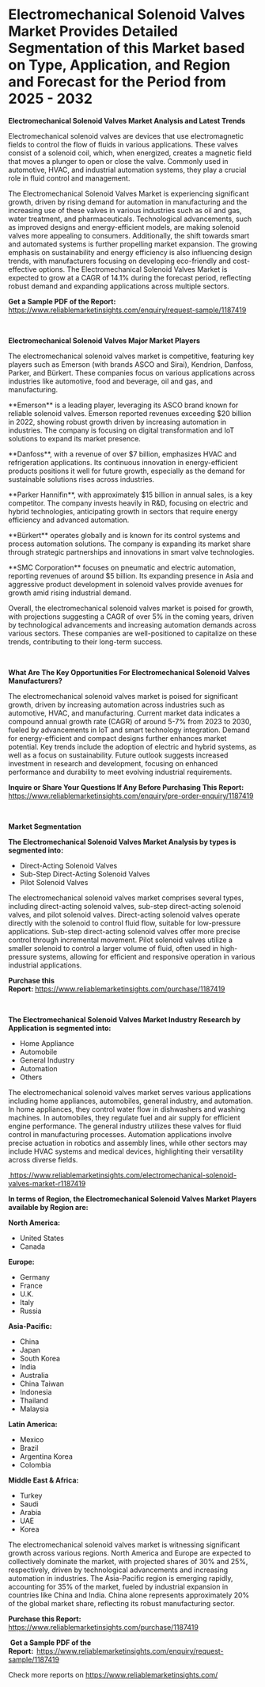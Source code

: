 <p><h1>Electromechanical Solenoid Valves Market Provides Detailed Segmentation of this Market based on Type, Application, and Region and Forecast for the Period from 2025 - 2032</h1></p><p><strong>Electromechanical Solenoid Valves Market Analysis and Latest Trends</strong></p>
<p><p>Electromechanical solenoid valves are devices that use electromagnetic fields to control the flow of fluids in various applications. These valves consist of a solenoid coil, which, when energized, creates a magnetic field that moves a plunger to open or close the valve. Commonly used in automotive, HVAC, and industrial automation systems, they play a crucial role in fluid control and management.</p><p>The Electromechanical Solenoid Valves Market is experiencing significant growth, driven by rising demand for automation in manufacturing and the increasing use of these valves in various industries such as oil and gas, water treatment, and pharmaceuticals. Technological advancements, such as improved designs and energy-efficient models, are making solenoid valves more appealing to consumers. Additionally, the shift towards smart and automated systems is further propelling market expansion. The growing emphasis on sustainability and energy efficiency is also influencing design trends, with manufacturers focusing on developing eco-friendly and cost-effective options. The Electromechanical Solenoid Valves Market is expected to grow at a CAGR of 14.1% during the forecast period, reflecting robust demand and expanding applications across multiple sectors.</p></p>
<p><strong>Get a Sample PDF of the Report:&nbsp;</strong> <a href="https://www.reliablemarketinsights.com/enquiry/request-sample/1187419?utm_campaign=3124&utm_medium=2&utm_source=Github&utm_content=ia&utm_term=23032025&utm_id=electromechanical-solenoid-valves">https://www.reliablemarketinsights.com/enquiry/request-sample/1187419</a></p>
<p>&nbsp;</p>
<p><strong>Electromechanical Solenoid Valves Major Market Players</strong></p>
<p><p>The electromechanical solenoid valves market is competitive, featuring key players such as Emerson (with brands ASCO and Sirai), Kendrion, Danfoss, Parker, and Bürkert. These companies focus on various applications across industries like automotive, food and beverage, oil and gas, and manufacturing.</p><p>**Emerson** is a leading player, leveraging its ASCO brand known for reliable solenoid valves. Emerson reported revenues exceeding $20 billion in 2022, showing robust growth driven by increasing automation in industries. The company is focusing on digital transformation and IoT solutions to expand its market presence.</p><p>**Danfoss**, with a revenue of over $7 billion, emphasizes HVAC and refrigeration applications. Its continuous innovation in energy-efficient products positions it well for future growth, especially as the demand for sustainable solutions rises across industries.</p><p>**Parker Hannifin**, with approximately $15 billion in annual sales, is a key competitor. The company invests heavily in R&D, focusing on electric and hybrid technologies, anticipating growth in sectors that require energy efficiency and advanced automation.</p><p>**Bürkert** operates globally and is known for its control systems and process automation solutions. The company is expanding its market share through strategic partnerships and innovations in smart valve technologies.</p><p>**SMC Corporation** focuses on pneumatic and electric automation, reporting revenues of around $5 billion. Its expanding presence in Asia and aggressive product development in solenoid valves provide avenues for growth amid rising industrial demand.</p><p>Overall, the electromechanical solenoid valves market is poised for growth, with projections suggesting a CAGR of over 5% in the coming years, driven by technological advancements and increasing automation demands across various sectors. These companies are well-positioned to capitalize on these trends, contributing to their long-term success.</p></p>
<p>&nbsp;</p>
<p><strong>What Are The Key Opportunities For Electromechanical Solenoid Valves Manufacturers?</strong></p>
<p><p>The electromechanical solenoid valves market is poised for significant growth, driven by increasing automation across industries such as automotive, HVAC, and manufacturing. Current market data indicates a compound annual growth rate (CAGR) of around 5-7% from 2023 to 2030, fueled by advancements in IoT and smart technology integration. Demand for energy-efficient and compact designs further enhances market potential. Key trends include the adoption of electric and hybrid systems, as well as a focus on sustainability. Future outlook suggests increased investment in research and development, focusing on enhanced performance and durability to meet evolving industrial requirements.</p></p>
<p><strong>Inquire or Share Your Questions If Any Before Purchasing This Report:</strong> <a href="https://www.reliablemarketinsights.com/enquiry/pre-order-enquiry/1187419?utm_campaign=3124&utm_medium=2&utm_source=Github&utm_content=ia&utm_term=23032025&utm_id=electromechanical-solenoid-valves">https://www.reliablemarketinsights.com/enquiry/pre-order-enquiry/1187419</a></p>
<p>&nbsp;</p>
<p><strong>Market Segmentation</strong></p>
<p><strong>The Electromechanical Solenoid Valves Market Analysis by types is segmented into:</strong></p>
<p><ul><li>Direct-Acting Solenoid Valves</li><li>Sub-Step Direct-Acting Solenoid Valves</li><li>Pilot Solenoid Valves</li></ul></p>
<p><p>The electromechanical solenoid valves market comprises several types, including direct-acting solenoid valves, sub-step direct-acting solenoid valves, and pilot solenoid valves. Direct-acting solenoid valves operate directly with the solenoid to control fluid flow, suitable for low-pressure applications. Sub-step direct-acting solenoid valves offer more precise control through incremental movement. Pilot solenoid valves utilize a smaller solenoid to control a larger volume of fluid, often used in high-pressure systems, allowing for efficient and responsive operation in various industrial applications.</p></p>
<p><strong>Purchase this Report:&nbsp;</strong><a href="https://www.reliablemarketinsights.com/purchase/1187419?utm_campaign=3124&utm_medium=2&utm_source=Github&utm_content=ia&utm_term=23032025&utm_id=electromechanical-solenoid-valves">https://www.reliablemarketinsights.com/purchase/1187419</a></p>
<p>&nbsp;</p>
<p><strong>The Electromechanical Solenoid Valves Market Industry Research by Application is segmented into:</strong></p>
<p><ul><li>Home Appliance</li><li>Automobile</li><li>General Industry</li><li>Automation</li><li>Others</li></ul></p>
<p><p>The electromechanical solenoid valves market serves various applications including home appliances, automobiles, general industry, and automation. In home appliances, they control water flow in dishwashers and washing machines. In automobiles, they regulate fuel and air supply for efficient engine performance. The general industry utilizes these valves for fluid control in manufacturing processes. Automation applications involve precise actuation in robotics and assembly lines, while other sectors may include HVAC systems and medical devices, highlighting their versatility across diverse fields.</p></p>
<p><a href="https://www.reliablemarketinsights.com/electromechanical-solenoid-valves-market-r1187419?utm_campaign=3124&utm_medium=2&utm_source=Github&utm_content=ia&utm_term=23032025&utm_id=electromechanical-solenoid-valves">&nbsp;https://www.reliablemarketinsights.com/electromechanical-solenoid-valves-market-r1187419</a></p>
<p><strong>In terms of Region, the Electromechanical Solenoid Valves Market Players available by Region are:</strong></p>
<p>
    <p> <strong> North America: </strong>
        <ul>
            <li>United States</li>
            <li>Canada</li>
        </ul>
        </p> 
    <p> <strong> Europe: </strong>
        <ul>
            <li>Germany</li>
            <li>France</li>
            <li>U.K.</li>
            <li>Italy</li>
            <li>Russia</li>
        </ul>
        </p> 
    <p> <strong> Asia-Pacific: </strong>
        <ul>
            <li>China</li>
            <li>Japan</li>
            <li>South Korea</li>
            <li>India</li>
            <li>Australia</li>
            <li>China Taiwan</li>
            <li>Indonesia</li>
            <li>Thailand</li>
            <li>Malaysia</li>
        </ul>
        </p> 
    <p> <strong> Latin America: </strong>
        <ul>
            <li>Mexico</li>
            <li>Brazil</li>
            <li>Argentina Korea</li>
            <li>Colombia</li>
        </ul>
        </p> 
    <p> <strong> Middle East & Africa: </strong>
        <ul>
            <li>Turkey</li>
            <li>Saudi</li>
            <li>Arabia</li>
            <li>UAE</li>
            <li>Korea</li>
        </ul>
    </p>
    </p>
<p><p>The electromechanical solenoid valves market is witnessing significant growth across various regions. North America and Europe are expected to collectively dominate the market, with projected shares of 30% and 25%, respectively, driven by technological advancements and increasing automation in industries. The Asia-Pacific region is emerging rapidly, accounting for 35% of the market, fueled by industrial expansion in countries like China and India. China alone represents approximately 20% of the global market share, reflecting its robust manufacturing sector.</p></p>
<p><strong>Purchase this Report: </strong><a href="https://www.reliablemarketinsights.com/purchase/1187419?utm_campaign=3124&utm_medium=2&utm_source=Github&utm_content=ia&utm_term=23032025&utm_id=electromechanical-solenoid-valves">https://www.reliablemarketinsights.com/purchase/1187419</a></p>
<p>&nbsp;<strong>Get a Sample PDF of the Report:&nbsp;&nbsp;</strong><a href="https://www.reliablemarketinsights.com/enquiry/request-sample/1187419?utm_campaign=3124&utm_medium=2&utm_source=Github&utm_content=ia&utm_term=23032025&utm_id=electromechanical-solenoid-valves">https://www.reliablemarketinsights.com/enquiry/request-sample/1187419</a></p>
<p><strong></strong></p>
<p>Check more reports on <a href="https://www.reliablemarketinsights.com/?utm_campaign=3124&utm_medium=2&utm_source=Github&utm_content=ia&utm_term=23032025&utm_id=electromechanical-solenoid-valves">https://www.reliablemarketinsights.com/</a></p>